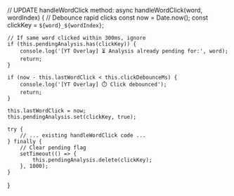 // UPDATE handleWordClick method:
async handleWordClick(word, wordIndex) {
// Debounce rapid clicks
const now = Date.now();
const clickKey = `${word}_${wordIndex}`;

    // If same word clicked within 300ms, ignore
    if (this.pendingAnalysis.has(clickKey)) {
        console.log('[YT Overlay] ⏳ Analysis already pending for:', word);
        return;
    }

    if (now - this.lastWordClick < this.clickDebounceMs) {
        console.log('[YT Overlay] ⏱️ Click debounced');
        return;
    }

    this.lastWordClick = now;
    this.pendingAnalysis.set(clickKey, true);

    try {
        // ... existing handleWordClick code ...
    } finally {
        // Clear pending flag
        setTimeout(() => {
            this.pendingAnalysis.delete(clickKey);
        }, 1000);
    }

}
